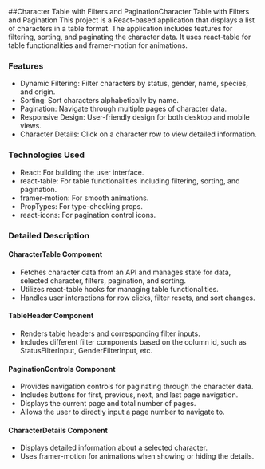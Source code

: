 ##Character Table with Filters and PaginationCharacter Table with Filters and Pagination
This project is a React-based application that displays a list of characters in a table format. The application includes features for filtering, sorting, and paginating the character data. It uses react-table for table functionalities and framer-motion for animations.

### Features
- Dynamic Filtering: Filter characters by status, gender, name, species, and origin.
- Sorting: Sort characters alphabetically by name.
- Pagination: Navigate through multiple pages of character data.
- Responsive Design: User-friendly design for both desktop and mobile views.
- Character Details: Click on a character row to view detailed information.
### Technologies Used
- React: For building the user interface.
- react-table: For table functionalities including filtering, sorting, and pagination.
- framer-motion: For smooth animations.
- PropTypes: For type-checking props.
- react-icons: For pagination control icons.

### Detailed Description
#### CharacterTable Component
- Fetches character data from an API and manages state for data, selected character, filters, pagination, and sorting.
- Utilizes react-table hooks for managing table functionalities.
- Handles user interactions for row clicks, filter resets, and sort changes.
#### TableHeader Component
- Renders table headers and corresponding filter inputs.
- Includes different filter components based on the column id, such as StatusFilterInput, GenderFilterInput, etc.
#### PaginationControls Component
- Provides navigation controls for paginating through the character data.
- Includes buttons for first, previous, next, and last page navigation.
- Displays the current page and total number of pages.
- Allows the user to directly input a page number to navigate to.
#### CharacterDetails Component
- Displays detailed information about a selected character.
- Uses framer-motion for animations when showing or hiding the details.
